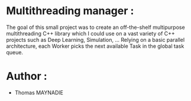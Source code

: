 # Multithreading manager :
The goal of this small project was to create an off-the-shelf multipurpose multithreading C++ library which I could use on a vast variety of C++ projects such as Deep Learning, Simulation, ...
Relying on a basic parallel architecture, each Worker picks the next available Task in the global task queue.    

# Author :
- Thomas MAYNADIE
